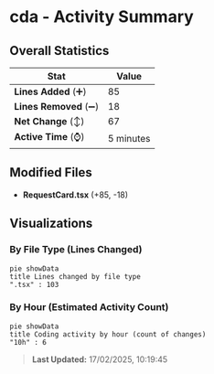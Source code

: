# cda - Activity Summary 

## Overall Statistics

| Stat                   | Value                                                             |
| ---------------------- | ----------------------------------------------------------------- |
| **Lines Added** (➕)   | 85                                          |
| **Lines Removed** (➖) | 18                                        |
| **Net Change** (↕)    | 67                |
| **Active Time** (⌚)   | 5 minutes |


## Modified Files
- **RequestCard.tsx** (+85, -18)

## Visualizations

### By File Type (Lines Changed)

```mermaid
pie showData
title Lines changed by file type
".tsx" : 103
```

### By Hour (Estimated Activity Count)

```mermaid
pie showData
title Coding activity by hour (count of changes)
"10h" : 6
```


> **Last Updated:** 17/02/2025, 10:19:45